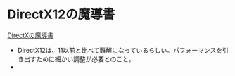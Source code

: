 # DirectX12の魔導書

[DirectXの魔導書](https://www.amazon.co.jp/dp/4798161934)

- DirectX12は、11以前と比べて難解になっているらしい。パフォーマンスを引き出すために細かい調整が必要とのこと。
- 
